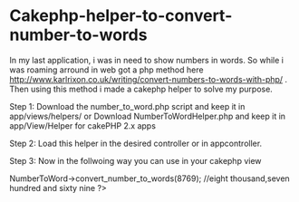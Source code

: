Cakephp-helper-to-convert-number-to-words
=================================================

In my last application, i was in need to show numbers in words. So while i was roaming arround in web got a php method 
here http://www.karlrixon.co.uk/writing/convert-numbers-to-words-with-php/ . Then using this method i made a cakephp
helper to solve my purpose. 

Step 1: 
   Download the number_to_word.php script and keep it in app/views/helpers/ 
   or
   Download NumberToWordHelper.php and keep it in app/View/Helper for cakePHP 2.x apps
   

Step 2: Load this helper in the desired controller or in appcontroller.

  <?php
  
    class BakeriesController extends AppController {
    
      var $helpers = array('NumberToWord'); 
      
    }
    
  ?>
  
Step 3: Now in the follwoing way you can use in your cakephp view

  <?php 
  
    echo $this->NumberToWord->convert_number_to_words(8769); 
    
    //eight thousand,seven hundred and sixty nine
    
  ?>
